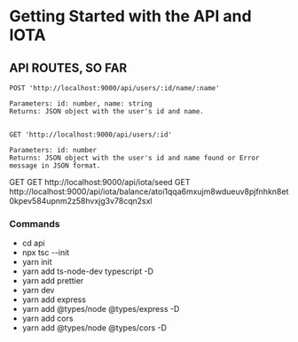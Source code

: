 # Getting Started with the API and IOTA


## API ROUTES, SO FAR

    POST 'http://localhost:9000/api/users/:id/name/:name'
    
    Parameters: id: number, name: string 
    Returns: JSON object with the user's id and name.
    

    GET 'http://localhost:9000/api/users/:id'

    Parameters: id: number
    Returns: JSON object with the user's id and name found or Error message in JSON format.

GET 
GET http://localhost:9000/api/iota/seed
GET http://localhost:9000/api/iota/balance/atoi1qqa6mxujm8wdueuv8pjfnhkn8et0kpev584upnm2z58hvxjg3v78cqn2sxl
### Commands

* cd api
* npx tsc --init
* yarn init    
* yarn add ts-node-dev typescript -D
* yarn add prettier
* yarn dev
* yarn add express
* yarn add @types/node @types/express -D
* yarn add cors
* yarn add @types/node @types/cors -D